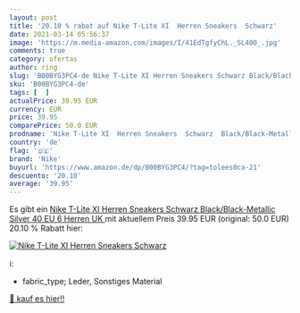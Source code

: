 ```yaml
---
layout: post
title: '20.10 % rabat auf Nike T-Lite XI  Herren Sneakers  Schwarz'
date: 2021-03-14 05:56:37
image: 'https://m.media-amazon.com/images/I/41EdTgfyChL._SL400_.jpg'
comments: true
category: ofertas
author: ring
slug: 'B00BYG3PC4-de Nike T-Lite XI Herren Sneakers Schwarz Black/Black-...'
sku: 'B00BYG3PC4-de'
tags: [  ]
actualPrice: 39.95 EUR
currency: EUR
price: 39.95
comparePrice: 50.0 EUR
prodname: 'Nike T-Lite XI  Herren Sneakers  Schwarz  Black/Black-Metallic Silver   40 EU  6 Herren UK '
country: 'de'
flag: '🇩🇪'
brand: 'Nike'
buyurl: 'https://www.amazon.de/dp/B00BYG3PC4/?tag=tolees0ca-21'
descuento: '20.10'
average: '39.95'
---
```


Es gibt ein [Nike T-Lite XI  Herren Sneakers  Schwarz  Black/Black-Metallic Silver   40 EU  6 Herren UK ](https://www.amazon.de/dp/B00BYG3PC4/?tag=tolees0ca-21) mit aktuellem Preis 39.95 EUR (original: 50.0 EUR) 20.10 % Rabatt hier:

[![Nike T-Lite XI  Herren Sneakers  Schwarz](https://m.media-amazon.com/images/I/41EdTgfyChL._SL400_.jpg)](https://www.amazon.de/dp/B00BYG3PC4/?tag=tolees0ca-21)

ℹ️:

- fabric_type; Leder, Sonstiges Material

[🛒 kauf es hier!!](https://www.amazon.de/dp/B00BYG3PC4/?tag=tolees0ca-21)
